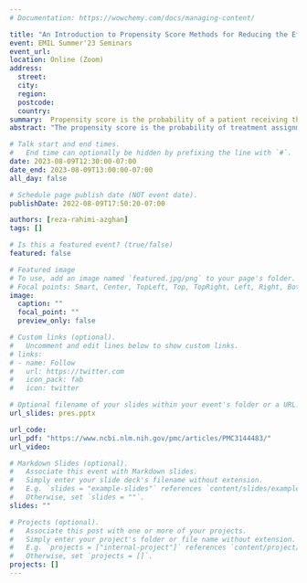 ```yaml
---
# Documentation: https://wowchemy.com/docs/managing-content/

title: "An Introduction to Propensity Score Methods for Reducing the Effects of Confounding in Observational Studies "
event: EMIL Summer'23 Seminars
event_url:
location: Online (Zoom)
address:
  street:
  city:
  region:
  postcode:
  country:
summary:  Propensity score is the probability of a patient receiving the treatment. Given the propensity score, the covariates are independent from the treatment variable. Therefore, it can be used to turn an observational data into a data collected using a randomized trial. This paper talks about different methods of applying propensity scores to causal studies.
abstract: "The propensity score is the probability of treatment assignment conditional on observed baseline characteristics. The propensity score allows one to design and analyze an observational (nonrandomized) study so that it mimics some of the particular characteristics of a randomized controlled trial. In particular, the propensity score is a balancing score: conditional on the propensity score, the distribution of observed baseline covariates will be similar between treated and untreated subjects. I describe 4 different propensity score methods: matching on the propensity score, stratification on the propensity score, inverse probability of treatment weighting using the propensity score, and covariate adjustment using the propensity score. I describe balance diagnostics for examining whether the propensity score model has been adequately specified. Furthermore, I discuss differences between regression-based methods and propensity score-based methods for the analysis of observational data. I describe different causal average treatment effects and their relationship with propensity score analyses."

# Talk start and end times.
#   End time can optionally be hidden by prefixing the line with `#`.
date: 2023-08-09T12:30:00-07:00
date_end: 2023-08-09T13:00:00-07:00
all_day: false

# Schedule page publish date (NOT event date).
publishDate: 2022-08-09T17:50:20-07:00

authors: [reza-rahimi-azghan]
tags: []

# Is this a featured event? (true/false)
featured: false

# Featured image
# To use, add an image named `featured.jpg/png` to your page's folder.
# Focal points: Smart, Center, TopLeft, Top, TopRight, Left, Right, BottomLeft, Bottom, BottomRight.
image:
  caption: ""
  focal_point: ""
  preview_only: false

# Custom links (optional).
#   Uncomment and edit lines below to show custom links.
# links:
# - name: Follow
#   url: https://twitter.com
#   icon_pack: fab
#   icon: twitter

# Optional filename of your slides within your event's folder or a URL.
url_slides: pres.pptx

url_code:
url_pdf: "https://www.ncbi.nlm.nih.gov/pmc/articles/PMC3144483/"
url_video:

# Markdown Slides (optional).
#   Associate this event with Markdown slides.
#   Simply enter your slide deck's filename without extension.
#   E.g. `slides = "example-slides"` references `content/slides/example-slides.md`.
#   Otherwise, set `slides = ""`.
slides: ""

# Projects (optional).
#   Associate this post with one or more of your projects.
#   Simply enter your project's folder or file name without extension.
#   E.g. `projects = ["internal-project"]` references `content/project/deep-learning/index.md`.
#   Otherwise, set `projects = []`.
projects: []
---
```

